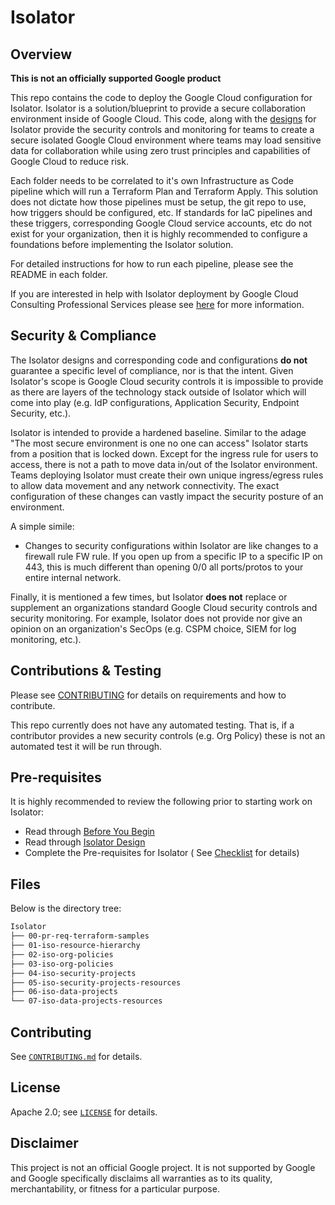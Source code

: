 # Isolator

## Overview

**This is not an officially supported Google product**

This repo contains the code to deploy the Google Cloud configuration for
Isolator. Isolator is a solution/blueprint to provide a secure collaboration 
environment inside of Google Cloud. This code, along with
the [designs](/design-docs/detailed-design.md) for Isolator
provide the security controls and monitoring for teams to create a secure
isolated
Google Cloud environment where teams may load sensitive data for collaboration
while using zero trust principles and capabilities of Google Cloud to reduce
risk.

Each folder needs to be correlated to it's own Infrastructure as Code
pipeline which will run a Terraform Plan and Terraform Apply. This solution
does not dictate how those pipelines must be setup, the git repo to use, how
triggers should be configured, etc. If standards for IaC pipelines and these
triggers, corresponding Google Cloud service accounts, etc do not exist for
your organization, then it is highly recommended to configure a foundations
before implementing the Isolator solution.

For detailed instructions for how to run each pipeline, please see the README
in each folder.

If you are interested in help with Isolator deployment by Google Cloud
Consulting Professional Services please
see [here](https://cloud.google.com/consulting/portfolio/isolator-secure-sensitive-data-for-collaboration?hl=en)
for more information.

## Security & Compliance

The Isolator designs and corresponding code and configurations **do not**
guarantee a specific level of compliance, nor is that the intent. Given
Isolator's scope is Google Cloud security controls it is impossible to provide
as there are layers of the technology stack outside of Isolator which will come 
into play (e.g. IdP configurations, Application Security, Endpoint Security, 
etc.).

Isolator is intended to provide a hardened baseline. Similar to the adage "The
most secure environment is one no one can access" Isolator starts from a
position that is locked down. Except for the ingress rule for users to access,
there is not a path to move data in/out of the Isolator environment. Teams
deploying Isolator must create their own unique ingress/egress rules to allow
data movement and any network connectivity. The exact configuration of these
changes can vastly impact the security posture of an environment.

A simple simile:

* Changes to security configurations within Isolator are like
  changes to a firewall rule FW rule. If you open up from a specific IP to a
  specific IP on 443, this is much different than opening 0/0 all ports/protos
  to your entire internal network.

Finally, it is mentioned a few times, but Isolator **does not** replace or
supplement an organizations standard Google Cloud security controls and security
monitoring. For example, Isolator does not provide nor give an opinion on an
organization's SecOps (e.g. CSPM choice, SIEM for log monitoring, etc.).

## Contributions & Testing

Please see [CONTRIBUTING](CONTRIBUTING.md) for details on requirements and how
to contribute.

This repo currently does not have any automated testing. That is, if a
contributor provides a new security controls (e.g. Org Policy) these is not an
automated test it will be run through.

## Pre-requisites

It is highly recommended to review the following prior to starting work on
Isolator:

* Read through [Before You Begin](/design-docs/the-story-before-you-begin.md)
* Read through [Isolator Design](/design-docs/detailed-design.md)
* Complete the Pre-requisites for Isolator (
  See [Checklist](design-docs/implementation-checklist.md) for details)

## Files

Below is the directory tree:

```bash
Isolator
├── 00-pr-req-terraform-samples
├── 01-iso-resource-hierarchy
├── 02-iso-org-policies
├── 03-iso-org-policies
├── 04-iso-security-projects
├── 05-iso-security-projects-resources
├── 06-iso-data-projects
└── 07-iso-data-projects-resources
```

## Contributing

See [`CONTRIBUTING.md`](CONTRIBUTING.md) for details.

## License

Apache 2.0; see [`LICENSE`](LICENSE) for details.

## Disclaimer

This project is not an official Google project. It is not supported by
Google and Google specifically disclaims all warranties as to its quality,
merchantability, or fitness for a particular purpose.